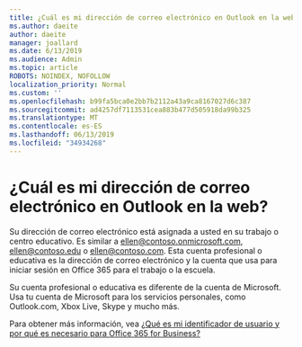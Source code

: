 ```yaml
---
title: ¿Cuál es mi dirección de correo electrónico en Outlook en la web?
ms.author: daeite
author: daeite
manager: joallard
ms.date: 6/13/2019
ms.audience: Admin
ms.topic: article
ROBOTS: NOINDEX, NOFOLLOW
localization_priority: Normal
ms.custom: ''
ms.openlocfilehash: b99fa5bca0e2bb7b2112a43a9ca8167027d6c387
ms.sourcegitcommit: ad4257df7113531cea883b477d505918da99b325
ms.translationtype: MT
ms.contentlocale: es-ES
ms.lasthandoff: 06/13/2019
ms.locfileid: "34934268"
---
```

# <a name="what-is-my-email-address-in-outlook-on-the-web"></a>¿Cuál es mi dirección de correo electrónico en Outlook en la web?

Su dirección de correo electrónico está asignada a usted en su trabajo o centro educativo. Es similar a ellen@contoso.onmicrosoft.com, ellen@contoso.edu o ellen@contoso.com. Esta cuenta profesional o educativa es la dirección de correo electrónico y la cuenta que usa para iniciar sesión en Office 365 para el trabajo o la escuela.

Su cuenta profesional o educativa es diferente de la cuenta de Microsoft. Usa tu cuenta de Microsoft para los servicios personales, como Outlook.com, Xbox Live, Skype y mucho más.

Para obtener más información, vea [¿Qué es mi identificador de usuario y por qué es necesario para Office 365 for Business?](https://support.office.com/article/37da662b-5da6-4b56-a091-2731b2ecc8b4)